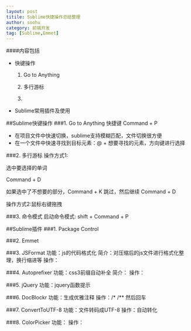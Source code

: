 ```yaml
---
layout: post
titile: Sublime快捷操作总结整理
author: soohu
category: 前端开发
tag: [Sublime,Emmet]
---
```

####内容包括
* 快键操作
	1. Go to Anything
	2. 多行游标
	
	
	10. 
	
* Sublime常用插件及使用


##Sublime快键操作
###1. Go to Anything
快捷键 Command + P

* 在项目文件中快速切换，sublime支持模糊匹配，文件切换很方便
* 在一个文件中快速寻找到目标元素：@ + 想要寻找的元素，方向键进行选择

###2. 多行游标
操作方式1:

选中要选择的单词

Command + D

如果选中了不想要的部分，Command + K 跳过，然后继续 Command + D 

操作方式2:鼠标右键拖拽


###3. 命令模式
启动命令模式: shift + Command + P



##Sublime插件
###1. Package Control

###2. Emmet

###3. JSFormat
功能：js的代码格式化
简介：对压缩后的js文件进行格式化整理，换行缩进等
操作：

###4. Autoprefixer
功能：css3前缀自动补全
简介：
操作：

###5. jQuery
功能：jquery函数提示

###6. DocBlockr
功能：生成优雅注释
操作：/*   /** 然后回车

###7. ConvertToUTF-8
功能：文件转码成UTF-8
操作：自动转化

###8. ColorPicker
功能：
操作：